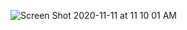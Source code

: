 ![Screen Shot 2020-11-11 at 11 10 01 AM](https://user-images.githubusercontent.com/60228369/98878683-8fe48080-2451-11eb-9cf9-b1d1548bb33c.png)

